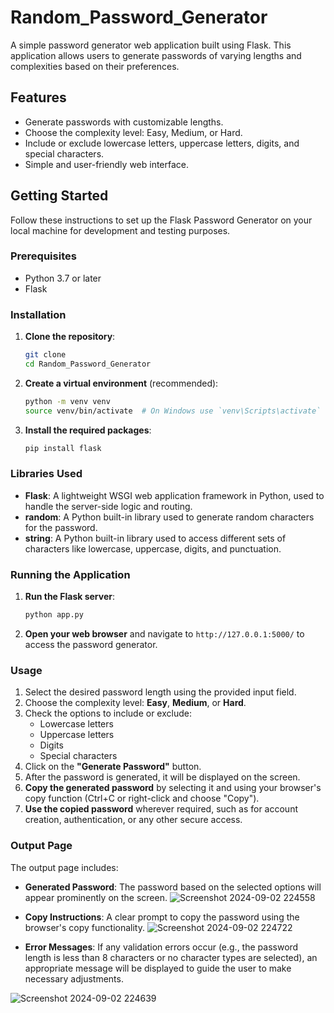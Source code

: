# Random_Password_Generator


A simple password generator web application built using Flask. This application allows users to generate passwords of varying lengths and complexities based on their preferences.

## Features

- Generate passwords with customizable lengths.
- Choose the complexity level: Easy, Medium, or Hard.
- Include or exclude lowercase letters, uppercase letters, digits, and special characters.
- Simple and user-friendly web interface.

## Getting Started

Follow these instructions to set up the Flask Password Generator on your local machine for development and testing purposes.

### Prerequisites

- Python 3.7 or later
- Flask

### Installation

1. **Clone the repository**:

    ```bash
    git clone 
    cd Random_Password_Generator
    ```

2. **Create a virtual environment** (recommended):

    ```bash
    python -m venv venv
    source venv/bin/activate  # On Windows use `venv\Scripts\activate`
    ```

3. **Install the required packages**:

    ```bash
    pip install flask
    ```

### Libraries Used

- **Flask**: A lightweight WSGI web application framework in Python, used to handle the server-side logic and routing.
- **random**: A Python built-in library used to generate random characters for the password.
- **string**: A Python built-in library used to access different sets of characters like lowercase, uppercase, digits, and punctuation.

### Running the Application

1. **Run the Flask server**:

    ```bash
    python app.py
    ```

2. **Open your web browser** and navigate to `http://127.0.0.1:5000/` to access the password generator.

### Usage

1. Select the desired password length using the provided input field.
2. Choose the complexity level: **Easy**, **Medium**, or **Hard**.
3. Check the options to include or exclude:
   - Lowercase letters
   - Uppercase letters
   - Digits
   - Special characters
4. Click on the **"Generate Password"** button.
5. After the password is generated, it will be displayed on the screen.
6. **Copy the generated password** by selecting it and using your browser's copy function (Ctrl+C or right-click and choose "Copy").
7. **Use the copied password** wherever required, such as for account creation, authentication, or any other secure access.

### Output Page

The output page includes:

- **Generated Password**: The password based on the selected options will appear prominently on the screen.
  ![Screenshot 2024-09-02 224558](https://github.com/user-attachments/assets/ead13684-77ed-4446-a09d-b56731aaf431)

- **Copy Instructions**: A clear prompt to copy the password using the browser's copy functionality.
  ![Screenshot 2024-09-02 224722](https://github.com/user-attachments/assets/8175dff5-f8b6-4c22-82f6-ec2d53272244)

- **Error Messages**: If any validation errors occur (e.g., the password length is less than 8 characters or no character types are selected), an appropriate message will be displayed to guide the user to make necessary adjustments.
  
![Screenshot 2024-09-02 224639](https://github.com/user-attachments/assets/6175ac8d-f40b-4c7d-8066-a16d3bc3b7f5)



